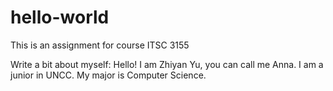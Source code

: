 # hello-world
This is an assignment for course ITSC 3155

Write a bit about myself:
Hello! I am Zhiyan Yu, you can call me Anna. I am a junior in UNCC. My major is Computer Science. 
